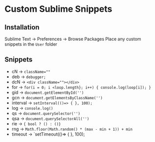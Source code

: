 # Custom Sublime Snippets

## Installation
Sublime Text -> Preferences -> Browse Packages
Place any custom snippets in the `User` folder

## Snippets
- cN -> `className=""`
- deb -> `debugger;`
- dcN -> `<div className=""></div>`
- for -> `for(i = 0; i <loop.length}; i++) { console.log(loop[i]); }`
- gid -> `document.getElementById('')`
- gcn -> `document.getElementsByClassName('')`
- interval -> `setInterval(()=> { }, 100);`
- log -> `console.log()`
- qs -> `document.querySelector('')`
- qsa -> `document.querySelectorAll('')`
- rie -> `{ bool ? () : ()}`
- rng -> `Math.floor(Math.random() * (max - min + 1)) + min`
- timeout -> `setTimeout(()=> { }, 100);